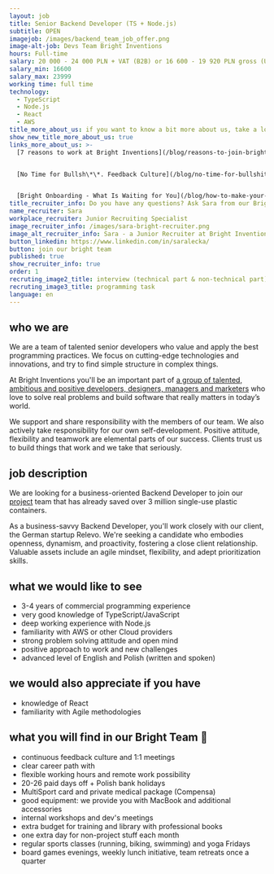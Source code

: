 ```yaml
---
layout: job
title: Senior Backend Developer (TS + Node.js)
subtitle: OPEN
imagejob: /images/backend_team_job_offer.png
image-alt-job: Devs Team Bright Inventions
hours: Full-time
salary: 20 000 - 24 000 PLN + VAT (B2B) or 16 600 - 19 920 PLN gross (UoP)
salary_min: 16600
salary_max: 23999
working time: full time
technology:
  - TypeScript
  - Node.js
  - React
  - AWS
title_more_about_us: if you want to know a bit more about us, take a look below 🙋🏻‍♀️🙋🏻‍♂️
show_new_title_more_about_us: true
links_more_about_us: >-
  [7 reasons to work at Bright Inventions](/blog/reasons-to-join-bright)


  [No Time for Bullsh\*\*. Feedback Culture](/blog/no-time-for-bullshit-feedback-culture/)


  [Bright Onboarding - What Is Waiting for You](/blog/how-to-make-your-onboarding-bright)
title_recruiter_info: Do you have any questions? Ask Sara from our Bright team!
name_recruiter: Sara
workplace_recruiter: Junior Recruiting Specialist
image_recruiter_info: /images/sara-bright-recruiter.png
image_alt_recruiter_info: Sara - a Junior Recruiter at Bright Inventions
button_linkedin: https://www.linkedin.com/in/saralecka/
button: join our bright team
published: true
show_recruiter_info: true
order: 1
recruting_image2_title: interview (technical part & non-technical part)
recruting_image3_title: programming task
language: en
---
```

## who we are

We are a team of talented senior developers who value and apply the best programming practices. We focus on cutting-edge technologies and innovations, and try to find simple structure in complex things. 

At Bright Inventions you'll be an important part of [a group of talented, ambitious and positive developers, designers, managers and marketers](https://brightinventions.pl/about-us/team/) who love to solve real problems and build software that really matters in today’s world.

We support and share responsibility with the members of our team. We also actively take responsibility for our own self-development. Positive attitude, flexibility and teamwork are elemental parts of our success. Clients trust us to build things that work and we take that seriously.

## job description

We are looking for a business-oriented Backend Developer to join our [project](https://brightinventions.pl/projects/eco-friendly-app/) team that has already saved over 3 million single-use plastic containers. 

As a business-savvy Backend Developer, you'll work closely with our client, the German startup Relevo. We're seeking a candidate who embodies openness, dynamism, and proactivity, fostering a close client relationship. Valuable assets include an agile mindset, flexibility, and adept prioritization skills.

## what we would like to see

* 3-4 years of commercial programming experience 
* very good knowledge of TypeScript/JavaScript
* deep working experience with Node.js 
* familiarity with AWS or other Cloud providers
* strong problem solving attitude and open mind
* positive approach to work and new challenges  
* advanced level of English and Polish (written and spoken)

## we would also appreciate if you have

* knowledge of React
* familiarity with Agile methodologies

## **what you will find in our Bright Team 🧡**

* continuous feedback culture and 1:1 meetings 
* clear career path with
* flexible working hours and remote work possibility
* 20-26 paid days off + Polish bank holidays
* MultiSport card and private medical package (Compensa)
* good equipment: we provide you with MacBook and additional accessories
* internal workshops and dev's meetings 
* extra budget for training and library with professional books
* one extra day for non-project stuff each month
* regular sports classes (running, biking, swimming) and yoga Fridays
* board games evenings, weekly lunch initiative, team retreats once a quarter